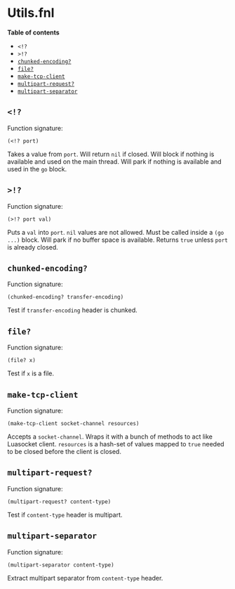 # Utils.fnl

**Table of contents**

- `<!?`
- `>!?`
- [`chunked-encoding?`](#chunked-encoding)
- [`file?`](#file)
- [`make-tcp-client`](#make-tcp-client)
- [`multipart-request?`](#multipart-request)
- [`multipart-separator`](#multipart-separator)

## `<!?`
Function signature:

```
(<!? port)
```

Takes a value from `port`.  Will return `nil` if closed.  Will block
if nothing is available and used on the main thread.  Will park if
nothing is available and used in the `go` block.

## `>!?`
Function signature:

```
(>!? port val)
```

Puts a `val` into `port`.  `nil` values are not allowed.  Must be
called inside a `(go ...)` block.  Will park if no buffer space is
available.  Returns `true` unless `port` is already closed.

## `chunked-encoding?`
Function signature:

```
(chunked-encoding? transfer-encoding)
```

Test if `transfer-encoding` header is chunked.

## `file?`
Function signature:

```
(file? x)
```

Test if `x` is a file.

## `make-tcp-client`
Function signature:

```
(make-tcp-client socket-channel resources)
```

Accepts a `socket-channel`. Wraps it with a bunch of
methods to act like Luasocket client. `resources` is a hash-set of
values mapped to `true` needed to be closed before the client is
closed.

## `multipart-request?`
Function signature:

```
(multipart-request? content-type)
```

Test if `content-type` header is multipart.

## `multipart-separator`
Function signature:

```
(multipart-separator content-type)
```

Extract multipart separator from `content-type` header.


<!-- Generated with Fenneldoc v1.0.1
     https://gitlab.com/andreyorst/fenneldoc -->
